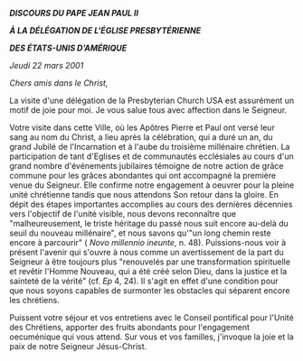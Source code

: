 ***DISCOURS DU PAPE JEAN PAUL II***

***À LA DÉLÉGATION DE L'ÉGLISE PRESBYTÉRIENNE***

***DES ÉTATS-UNIS D’AMÉRIQUE***

*Jeudi 22 mars 2001*

*Chers amis dans le Christ,*

La visite d'une délégation de la Presbyterian Church USA est assurément un motif de joie pour moi. Je vous salue tous avec affection dans le Seigneur.

Votre visite dans cette Ville, où les Apôtres Pierre et Paul ont versé leur sang au nom du Christ, a lieu après la célébration, qui a duré un an, du grand Jubilé de l'Incarnation et à l'aube du troisième millénaire chrétien. La participation de tant d'Eglises et de communautés ecclésiales au cours d'un grand nombre d'événements jubilaires témoigne de notre action de grâce commune pour les grâces abondantes qui ont accompagné la première venue du Seigneur. Elle confirme notre engagement à oeuvrer pour la pleine unité chrétienne tandis que nous attendons Son retour dans la gloire. En dépit des étapes importantes accomplies au cours des dernières décennies vers l'objectif de l'unité visible, nous devons reconnaître que "malheureusement, le triste héritage du passé nous suit encore au-delà du seuil du nouveau millénaire", et nous savons qu'"un long chemin reste encore à parcourir" ( *Novo millennio ineunte*, n. 48). Puissions-nous voir à présent l'avenir qui s'ouvre à nous comme un avertissement de la part du Seigneur à être toujours plus "renouvelés par une transformation spirituelle et revêtir l'Homme Nouveau, qui a été créé selon Dieu, dans la justice et la sainteté de la vérité" (cf. *Ep* 4, 24). Il s'agit en effet d'une condition pour que nous soyons capables de surmonter les obstacles qui séparent encore les chrétiens.

Puissent votre séjour et vos entretiens avec le Conseil pontifical pour l'Unité des Chrétiens, apporter des fruits abondants pour l'engagement oecuménique qui vous attend. Sur vous et vos familles, j'invoque la joie et la paix de notre Seigneur Jésus-Christ.